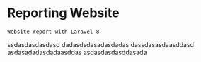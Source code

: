 # Reporting Website
```
Website report with Laravel 8
```
ssdasdasdasdasd
dadasdsdasadasdadas
dassdasasdaasddasd
asdasadadasdadaasddas
asdasdasdasddasada
